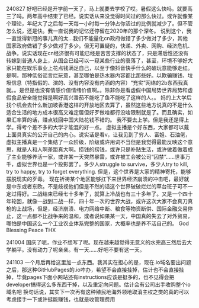 240827
好吧已经是开学前一天了，马上就要去学校了哎。暑假这么快吗。就要高三了吗。两年高中结束了已经。说实话从来没觉得时间过的那么快过。或许就像某个理论，年纪大了之后每一天每一小时每一分钟占你活过的比例就减少了。但不管怎么说，还是快。我一直说我的记忆还停留在2020年的那个深冬。
说到这个，我一直觉得新冠的事儿真的太…我们不能量化cn政府做错了多少做对了多少，其他国家政府做错了多少做对了多少。但无可置疑的，快递、外卖、网购、经济危机、战争。说实话现在cn经济很有可能已经是苦苦支撑的状态了，只是滞后性还没有转嫁到普通人身上，从国企已经可以一窥某些行业的衰落了，甚至，环境不够好大家只能在娱乐事业上花点钱满足自己，以至于像抖音快手什么的破玩意能够走红。是啊，那种低俗谣言烂玩意，甚至哪怕是热水器内容都比那些好。以欺骗赚钱、垃圾信息（特指假的、演的、没有内容没有内涵的内容）“充实”网络的2b东西我真就。。是但是也没有情感价值情绪价值啊。。除非你是看虚假中国局势世界局势和虚假食品安全能觉得是啊好高兴番茄不能吃了鱼不能吃了这样的人。。
妈的上大学后找个机会去什么新加坡香港这样的开放地区去算了，虽然这些地方说真的不是什么适合生活的地方成本很高又难定居但好歹做啥都行没啥限制就是了。而且确实，如果汇率算的话，赚点钱回中国大陆花钱不错的。
我不要去上学。但是我还是得上学。得考个差不多的大学才能混的好一点。
虚拟主播是个好东西，大家都可以戴上面具真实的公开自己的内心。说实话是看v，让我见到了穷人、富姐、石油佬，虚拟主播真是一个集结了一众阶级，阶级或许用词不当但是我觉得最能反映这个意思，就是人和人啊差距真大啊。捞钱的捞钱，或许只是补贴生活，或许做着做着成了主业能够养活一家，或许某一天突然暴雷，或许被工会被公司“囚禁”……世事万千，虚拟世界也是一个投影罢了。多少人struggle to survive，多少人try to kill, try to happy, try to forget everything. 但是，这个世界是大家的精神寄托，能够摆脱现实的歹毒。
现在祈祷某个地区能够扛下来世界经济崩溃的冲击吧，最好就是中东或者东欧。不是歧视他们但是不然的话这个世界破破烂烂的草台班子可不一定过得好。二战结束已经七十多年了，就算上冷战也有三十多年了。又是一个四十年轮回，就像一战到二战一样，四十年一次的世界大战，或许这次大家不会真刀真枪的上战场，但是，经济崩溃、电力网络中断、粮食等物资断供、国际金融交易停止，这一点都不比战争来的温和，或者说如果某一天，中国真的失去了对外贸易，哪怕是中国这么一个工业农业体系完整的国家，大概率也是养不活自己的。
God Blessing
Peace THX

241004
国庆了呢，作业不想写了呢。现在越来越觉得无意义的水完高三然后去大学躺平。没有动力了呢亲亲。有一天……好吧不要有这一天。

241103
一个月后再给这里加一点东西。我其实在担心的是，现在.io域名要出问题之后，那这种GitHubPages的.io咋办，希望不会直接挂掉，估计也不会直接挂掉，毕竟pages下面小网站还有instructions应该是挺多的，也不见得会把developer搞得这么多东西干掉，以及重定向问题。估计会有公司出手收购整个io域名吧
换句话说，其实下一次再有这种殖民地海外领地取消主权之类的真的可以考虑接手一下或许挺能赚钱，也就是收管理费用